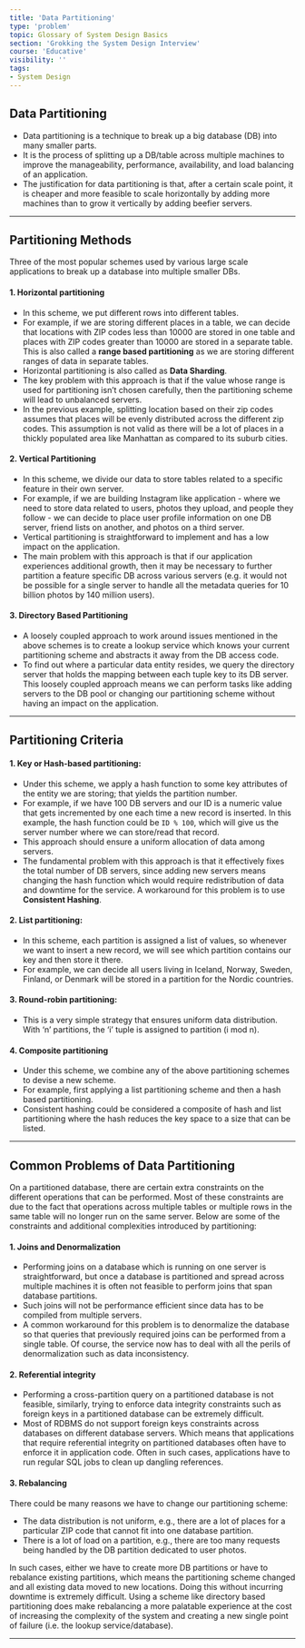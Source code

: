 ```yaml
---
title: 'Data Partitioning'
type: 'problem'
topic: Glossary of System Design Basics
section: 'Grokking the System Design Interview'
course: 'Educative'
visibility: ''
tags:
- System Design
---
```

## Data Partitioning
- Data partitioning is a technique to break up a big database (DB) into many smaller parts. 
- It is the process of splitting up a DB/table across multiple machines to improve the manageability, performance, availability, and load balancing of an application.
- The justification for data partitioning is that, after a certain scale point, it is cheaper and more feasible to scale horizontally by adding more machines than to grow it vertically by adding beefier servers.

---
## Partitioning Methods
Three of the most popular schemes used by various large scale applications to break up a database into multiple smaller DBs.
#### 1. Horizontal partitioning
- In this scheme, we put different rows into different tables.
- For example, if we are storing different places in a table, we can decide that locations with ZIP codes less than 10000 are stored in one table and places with ZIP codes greater than 10000 are stored in a separate table. This is also called a **range based partitioning** as we are storing different ranges of data in separate tables.
- Horizontal partitioning is also called as **Data Sharding**.
- The key problem with this approach is that if the value whose range is used for partitioning isn’t chosen carefully, then the partitioning scheme will lead to unbalanced servers. 
- In the previous example, splitting location based on their zip codes assumes that places will be evenly distributed across the different zip codes. This assumption is not valid as there will be a lot of places in a thickly populated area like Manhattan as compared to its suburb cities.

#### 2. Vertical Partitioning
- In this scheme, we divide our data to store tables related to a specific feature in their own server.
- For example, if we are building Instagram like application - where we need to store data related to users, photos they upload, and people they follow - we can decide to place user profile information on one DB server, friend lists on another, and photos on a third server.
- Vertical partitioning is straightforward to implement and has a low impact on the application. 
- The main problem with this approach is that if our application experiences additional growth, then it may be necessary to further partition a feature specific DB across various servers (e.g. it would not be possible for a single server to handle all the metadata queries for 10 billion photos by 140 million users).

#### 3. Directory Based Partitioning
- A loosely coupled approach to work around issues mentioned in the above schemes is to create a lookup service which knows your current partitioning scheme and abstracts it away from the DB access code.
- To find out where a particular data entity resides, we query the directory server that holds the mapping between each tuple key to its DB server. This loosely coupled approach means we can perform tasks like adding servers to the DB pool or changing our partitioning scheme without having an impact on the application.

---
## Partitioning Criteria
#### 1. Key or Hash-based partitioning:
- Under this scheme, we apply a hash function to some key attributes of the entity we are storing; that yields the partition number. 
- For example, if we have 100 DB servers and our ID is a numeric value that gets incremented by one each time a new record is inserted. In this example, the hash function could be `ID % 100`, which will give us the server number where we can store/read that record. 
- This approach should ensure a uniform allocation of data among servers. 
- The fundamental problem with this approach is that it effectively fixes the total number of DB servers, since adding new servers means changing the hash function which would require redistribution of data and downtime for the service. A workaround for this problem is to use **Consistent Hashing**.

#### 2. List partitioning:
- In this scheme, each partition is assigned a list of values, so whenever we want to insert a new record, we will see which partition contains our key and then store it there. 
- For example, we can decide all users living in Iceland, Norway, Sweden, Finland, or Denmark will be stored in a partition for the Nordic countries.

#### 3. Round-robin partitioning:
- This is a very simple strategy that ensures uniform data distribution. With ‘n’ partitions, the ‘i’ tuple is assigned to partition (i mod n).

#### 4. Composite partitioning
- Under this scheme, we combine any of the above partitioning schemes to devise a new scheme.
- For example, first applying a list partitioning scheme and then a hash based partitioning.
- Consistent hashing could be considered a composite of hash and list partitioning where the hash reduces the key space to a size that can be listed.

---
## Common Problems of Data Partitioning
On a partitioned database, there are certain extra constraints on the different operations that can be performed. Most of these constraints are due to the fact that operations across multiple tables or multiple rows in the same table will no longer run on the same server. Below are some of the constraints and additional complexities introduced by partitioning:

#### 1. Joins and Denormalization
- Performing joins on a database which is running on one server is straightforward, but once a database is partitioned and spread across multiple machines it is often not feasible to perform joins that span database partitions.
- Such joins will not be performance efficient since data has to be compiled from multiple servers. 
- A common workaround for this problem is to denormalize the database so that queries that previously required joins can be performed from a single table. Of course, the service now has to deal with all the perils of denormalization such as data inconsistency.

#### 2. Referential integrity
- Performing a cross-partition query on a partitioned database is not feasible, similarly, trying to enforce data integrity constraints such as foreign keys in a partitioned database can be extremely difficult.
- Most of RDBMS do not support foreign keys constraints across databases on different database servers. Which means that applications that require referential integrity on partitioned databases often have to enforce it in application code. Often in such cases, applications have to run regular SQL jobs to clean up dangling references.

#### 3. Rebalancing
There could be many reasons we have to change our partitioning scheme:
- The data distribution is not uniform, e.g., there are a lot of places for a particular ZIP code that cannot fit into one database partition.
- There is a lot of load on a partition, e.g., there are too many requests being handled by the DB partition dedicated to user photos.

In such cases, either we have to create more DB partitions or have to rebalance existing partitions, which means the partitioning scheme changed and all existing data moved to new locations.
Doing this without incurring downtime is extremely difficult. Using a scheme like directory based partitioning does make rebalancing a more palatable experience at the cost of increasing the complexity of the system and creating a new single point of failure (i.e. the lookup service/database).

---